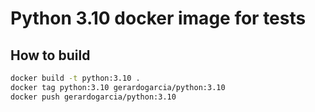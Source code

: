# Python 3.10 docker image for tests

## How to build

```bash
docker build -t python:3.10 .
docker tag python:3.10 gerardogarcia/python:3.10
docker push gerardogarcia/python:3.10
```


